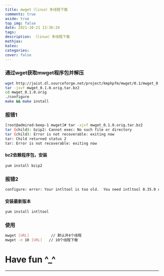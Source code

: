 ```yaml
---
title: mwget（linux）多线程下载
comments: true
aside: true
top_img: false
date: 2021-10-21 13:36:24
tags:
description: （linux）多线程下载
mathjax:
katex:
categories:
cover: false
---
```


### 通过wget获取mwget程序包并解压
```bash
wget http://jaist.dl.sourceforge.net/project/kmphpfm/mwget/0.1/mwget_0.1.0.orig.tar.bz2
tar -jxvf mwget_0.1.0.orig.tar.bz2
cd mwget_0.1.0.orig
./configure
make && make install
```

### 报错1
```bash
[root@admired-beep-1 mwget]# tar -xjvf mwget_0.1.0.orig.tar.bz2
tar (child): bzip2: Cannot exec: No such file or directory
tar (child): Error is not recoverable: exiting now
tar: Child returned status 2
tar: Error is not recoverable: exiting now
```
#### bz2依赖程序包，安装
```bash
yum install bzip2
```

### 报错2
```bash
configure: error: Your intltool is too old.  You need intltool 0.35.0 or later.
```
#### 安装最新版本
```bash
yum install intltool
```

### 使用
```bash
mwget [URL]          // 默认开4个线程
mwget -n 10 [URL]   // 10个线程下载
```

# Have fun ^_^
---